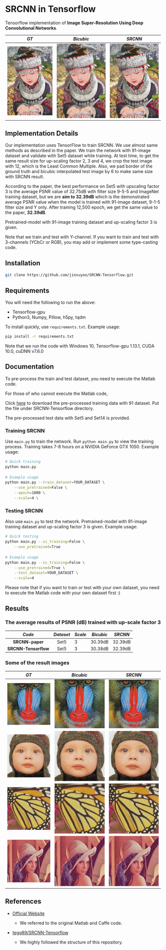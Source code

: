 # SRCNN in Tensorflow

Tensorflow implementation of **Image Super-Resolution Using Deep Convolutional Networks**.

*GT* | *Bicubic* | *SRCNN* 
:---: | :---: | :---: |
<img src = 'figs/intro1.png'> | <img src = 'figs/intro2.png'> | <img src = 'figs/intro3.png'> 

## Implementation Details

Our implementation uses TensorFlow to train SRCNN. We use almost same methods as described in the paper. We train the network with 91-image dataset and validate with Set5 dataset while training. At test time, to get the same result size for up-scaling factor 2, 3 and 4, we crop the test image with 12, which is the Least Common Multiple. Also, we pad border of the ground truth and bicubic interpolated test image by 6 to make same size with SRCNN result. 

According to the paper, the best performance on Set5 with upscaling factor 3 is the  average PSNR value of 32.75dB with filter size 9-5-5 and ImageNet training dataset, but we are **aim to 32.39dB** which is the demonstrated average PSNR value when the model is trained with 91-image dataset, 9-1-5 filter size and Y only. After training 12,500 epoch, we get the same value to the paper, **32.39dB**.

Pretrained-model with 91-image training dataset and up-scaling factor 3 is given.

Note that we train and test with Y-channel. If you want to train and test with 3-channels (YCbCr or RGB), you may add or implement some type-casting code.

## Installation

```bash
git clone https://github.com/jinsuyoo/SRCNN-Tensorflow.git
```

## Requirements

You will need the following to run the above:
- Tensorflow-gpu
- Python3, Numpy, Pillow, h5py, tqdm

To install quickly, use `requirements.txt`. Example usage:
```bash
pip install -r requirements.txt
```
Note that we run the code with Windows 10, Tensorflow-gpu 1.13.1, CUDA 10.0, cuDNN v7.6.0 

## Documentation

To pre-process the train and test dataset, you need to execute the Matlab code.

For those of who cannot execute the Matlab code,

Click [here][data] to download the pre-processed training data with 91 dataset. Put the file under SRCNN-Tensorflow directory.

The pre-processed test data with Set5 and Set14 is provided.

### Training SRCNN
Use `main.py` to train the network. Run `python main.py` to view the training process. Training takes 7-8 hours on a NVIDIA GeForce GTX 1050. Example usage:
```bash
# Quick training
python main.py

# Example usage
python main.py --train_dataset=YOUR_DATASET \
    --use_pretrained=False \
    --epoch=1000 \
    --scale=4 \
```

### Testing SRCNN
Also use `main.py` to test the network. Pretrained-model with 91-image training dataset and up-scaling factor 3 is given. Example usage:
```bash
# Quick testing
python main.py --is_training=False \
    --use_pretrained=True

# Example usage
python main.py --is_training=False \
    --use_pretrained=True \
    --test_dataset=YOUR_DATASET \
    --scale=4
```
  
Please note that if you want to train or test with your own dataset, you need to execute the Matlab code with your own dataset first :)

## Results

### The average results of PSNR (dB) trained with up-scale factor 3

*Code* | *Dataset* | *Scale* | *Bicubic* | *SRCNN*
:---: | :---: | :--- | :---: | :---: |
**SRCNN-paper** | Set5 | 3 | 30.39dB | 32.39dB
**SRCNN-Tensorflow**| Set5 | 3 | 30.38dB | 32.39dB

### Some of the result images

*GT* | *Bicubic* | *SRCNN* 
:---: | :---: | :---: |
<img src = 'figs/result1_gt.png'> | <img src = 'figs/result1_bicubic.png'> | <img src = 'figs/result1_srcnn.png'> 
<img src = 'figs/result2_gt.png'> | <img src = 'figs/result2_bicubic.png'> | <img src = 'figs/result2_srcnn.png'> 
<img src = 'figs/result3_gt.png'> | <img src = 'figs/result3_bicubic.png'> | <img src = 'figs/result3_srcnn.png'> 
<img src = 'figs/result4_gt.png'> | <img src = 'figs/result4_bicubic.png'> | <img src = 'figs/result4_srcnn.png'> 


## References

- [Official Website][1]
    - We referred to the original Matlab and Caffe code.

- [tegg89/SRCNN-Tensorflow][2]
    - We highly followed the structure of this repository.

[data]: https://drive.google.com/file/d/1yvQYDYKCrTNxtvkOAHpTFOapEDyji0RR/view?usp=sharing
[1]: http://mmlab.ie.cuhk.edu.hk/projects/SRCNN.html
[2]: https://github.com/tegg89/SRCNN-Tensorflow